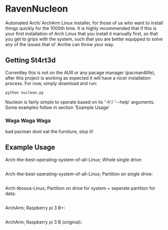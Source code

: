 # RavenNucleon
Automated Arch/ ArchArm Linux installer, for those of us who want to
install things quickly for the 1000th time. It is highly recommended that
if this is your first installation of Arch Linux that you install it manually
first, so that you get to grips with the system, such that you are better
equipped to solve any of the issues that ol' Archie can throw your way.

## Getting St4rt3d
Currentley this is not on the AUR or any pacage manager (pacman4life), after this project is
working as expected it will have a nicer installation process. For now, simply
download and run:

```
python nucleon.py
```

Nucleon is fairly simple to operate based on its '-h'/ '--help' arguments. Some examples follow in section 'Example Usage'

### Waga Waga Waga
bad pacman dont eat the furniture, stop it!

## Example Usage
Arch-the-best-operating-system-of-all-Linux; Whole single drive:
```
```

Arch-the-best-operating-system-of-all-Linux; Partition on single drive:
```
```

Arch-tbosoa-Linux; Partition on drive for system + seperate partition for data:
```
```

ArchArm; Raspberry pi 3 B+:
```
```

ArchArm; Raspberry pi 3 B (original):
```
```
